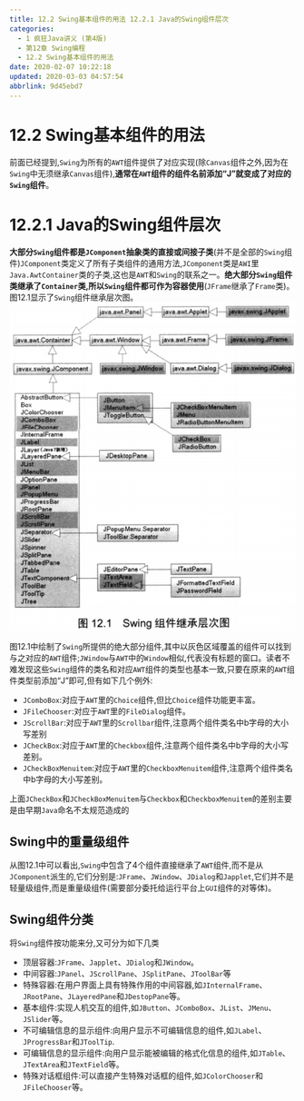 ```yaml
---
title: 12.2 Swing基本组件的用法 12.2.1 Java的Swing组件层次
categories: 
  - 1 疯狂Java讲义 (第4版)
  - 第12章 Swing编程
  - 12.2 Swing基本组件的用法
date: 2020-02-07 10:22:18
updated: 2020-03-03 04:57:54
abbrlink: 9d45ebd7
---
```

# 12.2 Swing基本组件的用法
前面已经提到,`Swing`为所有的`AWT`组件提供了对应实现(除`Canvas`组件之外,因为在`Swing`中无须继承`Canvas`组件),**通常在`AWT`组件的组件名前添加“J”就变成了对应的`Swing`组件**。
# 12.2.1 Java的Swing组件层次
**大部分`Swing`组件都是`JComponent`抽象类的直接或间接子类**(并不是全部的`Swing`组件)`JComponent`类定义了所有子类组件的通用方法,`JComponent`类是`AWI`里`Java.AwtContainer`类的子类,这也是`AWT`和`Swing`的联系之一。**绝大部分`Swing`组件类继承了`Container`类,所以`Swing`组件都可作为容器使用**(`JFrame`继承了`Frame`类)。图12.1显示了`Swing`组件继承层次图。
![这里有一张图片](https://raw.githubusercontent.com/lanlan2017/images/master/CrazyJavaHandout4/Chapter12/12.2.1/1.png)
<!-- CrazyJavaHandout4/Chapter12/12.2.1/ -->
图12.1中绘制了`Swing`所提供的绝大部分组件,其中以灰色区域覆盖的组件可以找到与之对应的`AWT`组件;`JWindow`与`AWT`中的`Window`相似,代表没有标题的窗口。读者不难发现这些`Swing`组件的类名和对应`AWT`组件的类型也基本一致,只要在原来的`AWT`组件类型前添加“J”即可,但有如下几个例外:
- `JComboBox`:对应于`AWT`里的`Choice`组件,但比`Choice`组件功能更丰富。
- `JFileChooser`:对应于`AWT`里的`FileDialog`组件。
- `JScrollBar`:对应于`AWT`里的`Scrollbar`组件,注意两个组件类名中b字母的大小写差别
- `JCheckBox`:对应于`AWT`里的`Checkbox`组件,注意两个组件类名中b字母的大小写差别。
- `JCheckBoxMenuitem`:对应于`AWT`里的`CheckboxMenuitem`组件,注意两个组件类名中b字母的大小写差别。

上面`JCheckBox`和`JCheckBoxMenuitem`与`Checkbox`和`CheckboxMenuitem`的差别主要是由早期`Java`命名不太规范造成的
## Swing中的重量级组件
从图12.1中可以看出,`Swing`中包含了4个组件直接继承了`AWT`组件,而不是从`JComponent`派生的,它们分别是:`JFrame`、`JWindow`、`JDialog`和`Japplet`,它们并不是轻量级组件,而是重量级组件(需要部分委托给运行平台上`GUI`组件的对等体)。

## Swing组件分类
将`Swing`组件按功能来分,又可分为如下几类
- 顶层容器:`JFrame`、`Japplet`、`JDialog`和`JWindow`。
- 中间容器:`JPanel`、`JScrollPane`、`JSplitPane`、`JToolBar`等
- 特殊容器:在用户界面上具有特殊作用的中间容器,如`JInternalFrame`、`JRootPane`、`JLayeredPane`和`JDestopPane`等。
- 基本组件:实现人机交互的组件,如`JButton`、`JComboBox`、`JList`、`JMenu`、`JSlider`等。
- 不可编辑信息的显示组件:向用户显示不可编辑信息的组件,如`JLabel`、`JProgressBar`和`JToolTip`.
- 可编辑信息的显示组件:向用户显示能被编辑的格式化信息的组件,如`JTable`、`JTextArea`和`JTextField`等。
- 特殊对话框组件:可以直接产生特殊对话框的组件,如`JColorChooser`和`JFileChooser`等。

